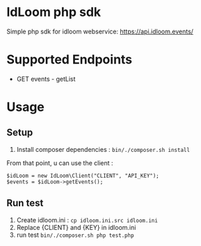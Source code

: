 # IdLoom php sdk

Simple php sdk for idloom webservice: https://api.idloom.events/


# Supported Endpoints

- GET events - getList

# Usage

## Setup

1. Install composer dependencies : ``` bin/./composer.sh install ```

From that point, u can use the client :
```
$idLoom = new IdLoom\Client("CLIENT", "API_KEY");
$events = $idLoom->getEvents();
```

## Run test

1. Create idloom.ini : ``` cp idloom.ini.src idloom.ini ```
2. Replace {CLIENT} and {KEY} in idloom.ini
3. run test ```bin/./composer.sh php test.php```